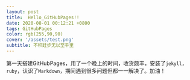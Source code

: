 ```yaml
---
layout: post
title:  Hello_GitHubPages!!
date: 2020-08-01 00:12:21 +0800
tags: GitHubPages
color: rgb(255,90,90)
cover: '/assets/test.png'
subtitle: 不积跬步无以至千里
---
```

第一天搭建GitHubPages，用了一个晚上的时间，收货颇丰，安装了`jekyll`，`ruby`，认识了`Markdown`，期间遇到很多问题但都一一解决了。加油！